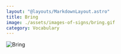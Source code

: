```yaml
---
layout: "@layouts/MarkdownLayout.astro"
title: Bring
image: ./assets/images-of-signs/bring.gif
category: Vocabulary
---
```


![Bring](@signs/bring.gif)
